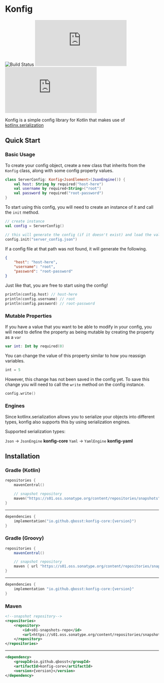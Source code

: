 # Konfig  

![Build Status](https://badgen.net/github/checks/qbosst/kordex-hybrid-commands/main?icon=github&label=build) ![Release](https://badgen.net/maven/v/metadata-url/https/s01.oss.sonatype.org/service/local/repositories/releases/content/io/github/qbosst/konfig-core/maven-metadata.xml?icon=maven&label=release&color=blue&scale=1) ![Snapshot](https://badgen.net/maven/v/metadata-url/https/s01.oss.sonatype.org/service/local/repositories/snapshots/content/io/github/qbosst/konfig-core/maven-metadata.xml?icon=maven&label=snapshot&color=orange)

Konfig is a simple config library for Kotlin that makes use of [kotlinx.serialization](https://github.com/Kotlin/kotlinx.serialization)

## Quick Start

### Basic Usage

To create your config object, create a new class that inherits from the `Konfig` class, along with some config property values.

```kotlin
class ServerConfig: Konfig<JsonElement>(JsonEngine()) {
	val host: String by required("host-here")
	val username by required<String>("root")
	val password by required("root-password")
}
```
To start using this config, you will need to create an instance of it and call the `init` method.
```kotlin
// create instance
val config = ServerConfig()

// this will generate the config (if it doesn't exist) and load the values from the config file
config.init("server_config.json")
```

If a config file at that path was not found, it will generate the following.
```json
{
	"host": "host-here",
	"username": "root",
	"password": "root-password"
}
```

Just like that, you are free to start using the config!
```kotlin
println(config.host) // host-here
println(config.username) // root
println(config.password) // root-password
```

### Mutable Properties

If you have a value that you want to be able to modify in your config, you will need to define the property as being mutable by creating the property as a `var`
```kotlin
var int: Int by required(0)
```
You can change the value of this property similar to how you reassign variables.
```kotlin
int = 5
```
However, this change has not been saved in the config yet. To save this change you will need to call the `write` method on the config instance.

```kotlin
config.write()
```

### Engines

Since kotlinx.serialization allows you to serialize your objects into different types, konfig also supports this by using serialization engines.

Supported serialization types:

`Json` -> `JsonEngine` **konfig-core**
`Yaml` -> `YamlEngine` **konfig-yaml**


## Installation

### Gradle (Kotlin)
```kotlin
repositories {
    mavenCentral()

	// snapshot repository
    maven("https://s01.oss.sonatype.org/content/repositories/snapshots")
}
```
---
```kotlin
dependencies {
    implementation("io.github.qbosst:konfig-core:{version}")
}
```

### Gradle (Groovy)

```groovy
repositories {
    mavenCentral() 

	// snapshot repository
    maven { url "https://s01.oss.sonatype.org/content/repositories/snapshots" }
}
```
---
```groovy
dependencies {
    implementation "io.github.qbosst:konfig-core:{version}"
}
```

### Maven

```xml
<!--snapshot repository-->
<repositories>
    <repository>
        <id>s01-snapshots-repo</id>
        <url>https://s01.oss.sonatype.org/content/repositories/snapshots</url>
    </repository>
</repositories>
```
---
```xml
<dependency>
    <groupId>io.github.qbosst</groupId>
    <artifactId>konfig-core</artifactId>
    <version>{version}</version>
</dependency>
```